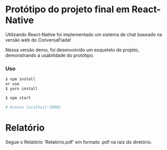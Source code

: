 
# Protótipo do projeto final em React-Native

Utilizando React-Native foi implementado um sistema de chat baseado na versão web do ConversaFiada!

Nessa versão demo, foi desenvolvido um esqueleto de projeto, demonstrando a usabilidade do protótipo.

### Uso

```sh
$ npm install
or use
$ yarn install
```

```sh
$ npm start

# Acesso localhost:19002

```
# Relatório

Segue o Relatório 'Relatório.pdf' em formato .pdf na raiz do diretório.
